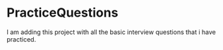 # PracticeQuestions

I am adding this project with all the basic interview questions that i have practiced. 
